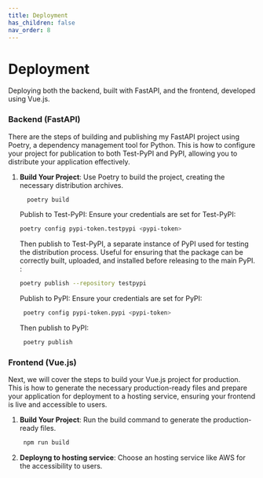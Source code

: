 ```yaml
---
title: Deployment
has_children: false
nav_order: 8
---
```


# Deployment

Deploying both the backend, built with FastAPI, and the frontend, developed using Vue.js.

### Backend (FastAPI)

There are the steps of building and publishing my FastAPI project using Poetry, a dependency management tool for Python. This is how to configure your project for publication to both Test-PyPI and PyPI, allowing you to distribute your application effectively.

1. **Build Your Project**:
    Use Poetry to build the project, creating the necessary distribution archives.

     ```sh
       poetry build
      ```
    Publish to Test-PyPI:
    Ensure your credentials are set for Test-PyPI:
    
     ```sh
    poetry config pypi-token.testpypi <pypi-token>
     ```
     
    Then publish to Test-PyPI, a separate instance of PyPI used for testing the distribution process. Useful for ensuring that the package can be correctly built, uploaded, and installed before releasing to the main PyPI.
:
    
     ```sh
    poetry publish --repository testpypi
     ```
    
    Publish to PyPI:
    Ensure your credentials are set for PyPI:
    
     ```sh
      poetry config pypi-token.pypi <pypi-token>
     ```
    
    Then publish to PyPI:
    
     ```sh
      poetry publish
     ```
     
### Frontend (Vue.js)

Next, we will cover the steps to build your Vue.js project for production. This is how to generate the necessary production-ready files and prepare your application for deployment to a hosting service, ensuring your frontend is live and accessible to users.

1. **Build Your Project**:
Run the build command to generate the production-ready files.
    
     ```sh
      npm run build
     ```
    
1. **Deployng to hosting service**:
Choose an hosting service like AWS for the accessibility to users. 
